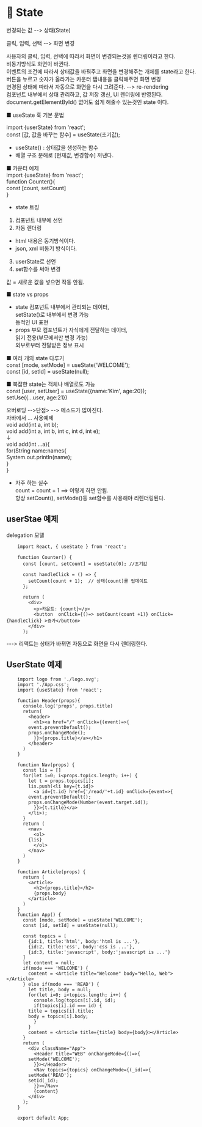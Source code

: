 # 📘 State
변경되는 값 --> 상태(State)   

클릭, 입력, 선택 --> 화면 변경   

사용자의 클릭, 입력, 선택에 따라서 화면이 변경되는것을 렌더링이라고 한다.   
비동기방식도 화면이 바뀐다.   
이벤트의 조건에 따라서 상태값을 바꿔주고 화면을 변경해주는 개체를 state라고 한다.   
버튼을 누르고 숫자가 올라가는 카운터 탭내용을 클릭해주면 화면 변경   
변경된 상태에 따라서 자동으로 화면을 다시 그려준다. --> re-rendering   
컴포넌트 내부에서 상태 관리하고, 값 저장 갱신, UI 렌더링에 반영된다.   
document.getElementById() 없어도 쉽게 해줄수 있는것인 state 이다.   
   
   
■ useState 훅 기본 문법   
   
import {userState} from 'react';   
const [값, 값을 바꾸는 함수] = useState(초기값);   
   
- useState() :  상태값을 생성하는 함수   
- 배열 구조 분해로 [현재값, 변경함수] 꺼낸다.   
   
   
■ 카운터 예제   
			import {useState} from 'react';   
			function Counter(){   
				const [count, setCount]   
			}   
   
   
+ state 트징   
1. 컴포넌트 내부에 선언   
2. 자동 렌더링    
- html  내용은 동기방식이다.   
- json, xml 비동기 방식이다.   
3. userState로 선언   
4. set함수를 써야 변경   
    
 값 = 새로운 값을 넣으면 작동 안됨.   
   
■ state vs props   
- state 컴포넌트 내부에서 관리되는 데이터,    
   setState()로 내부에서 변경 가능   
  동적인 UI 표현   
- props 부모  컴포넌트가 자식에게 전달하는 데이터,    
  읽기 전용(부모에서만 변경 가능)   
  외부로부터 전달받은 정보 표시   
   
■ 여러 개의 state 다루기   
const [mode, setMode] = useState('WELCOME');   
const [id, setId] = useState(null);   
   
■ 복잡한 state는 객체나 배열로도 가능   
const [user, setUser] = useState({name:'Kim', age:20});   
setUse({...user, age:21})   
   
   
오버로딩 -->단점> --> 메소드가 많아진다.   
자바에서 ... 사용예제   
		void add(int a, int b);   
		void add(int a, int b, int c, int d, int e);   
		      ↓   
		void add(int ...a){   
		  for(String name:names{   
			System.out.println(name);   
		  }   
		}   
   
* 자주 하는 실수   
count = count + 1 ==> 이렇게 하면 안됨.   
항상 setCount(), setMode()등 set함수를 사용해야 리렌더링된다.   
   
   
   
## userStae 예제   
delegation 모델   

		import React, { useState } from 'react';

		function Counter() {
		  const [count, setCount] = useState(0); //초기값

		  const handleClick = () => {
		    setCount(count + 1);  // 상태(count)를 업데이트
		  };

		  return (
		    <div>
		      <p>카운트: {count}</p>
		      <button  onClick={()=> setCount(count +1)} onClick={handleClick} >증가</button>
		    </div>
		  );
   
---> 리액트는 상태가 바뀌면 자동으로 화면을 다시 렌더링한다.   

   
## UserState 예제   
		import logo from './logo.svg';
		import './App.css';
		import {useState} from 'react';

		function Header(props){
		  console.log('props', props.title)
		  return(
		    <header>
		      <h1><a href="/" onClick={(event)=>{
			event.preventDefault();
			props.onChangeMode();
		      }}>{props.title}</a></h1>
		    </header>
		  )
		}

		function Nav(props) {
		  const lis = []
		  for(let i=0; i<props.topics.length; i++) {
		    let t = props.topics[i];
		    lis.push(<li key={t.id}>
		      <a id={t.id} href={'/read/'+t.id} onClick={event=>{
			event.preventDefault();
			props.onChangeMode(Number(event.target.id));
		      }}>{t.title}</a>
		    </li>);
		  }
		  return (
		    <nav>
		      <ol>
			{lis}
		      </ol>
		    </nav>
		  )
		}

		function Article(props) {
		  return (
		    <article>
		      <h2>{props.title}</h2>
		      {props.body}
		    </article>
		  )
		}
		function App() {
		  const [mode, setMode] = useState('WELCOME');
		  const [id, setId] = useState(null);

		  const topics = [
		    {id:1, title:'html', body:'html is ...'},
		    {id:2, title:'css', body:'css is ...'},
		    {id:3, title:'javascript', body:'javascript is ...'}
		  ]
		  let content = null;
		  if(mode === 'WELCOME') {
		    content = <Article title="Welcome" body="Hello, Web"></Article>
		  } else if(mode === 'READ') {
		    let title, body = null;
		    for(let i=0; i<topics.length; i++) {
		      console.log(topics[i].id, id);
		      if(topics[i].id === id) {
			title = topics[i].title;
			body = topics[i].body;
		      }
		    }
		    content = <Article title={title} body={body}></Article>
		  }
		  return (
		    <div className="App">
		      <Header title="WEB" onChangeMode={()=>{
			setMode('WELCOME');
		      }}></Header>
		      <Nav topics={topics} onChangeMode={(_id)=>{
			setMode('READ');
			setId(_id);
		      }}></Nav>
		      {content}
		    </div>
		  );
		}

		export default App;
